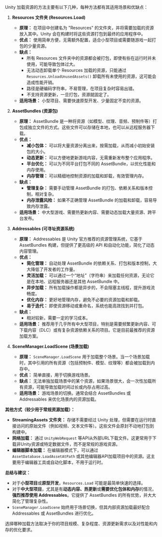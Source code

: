 Unity 加载资源的方法主要有以下几种，每种方法都有其适用场景和优缺点：

1. **Resources 文件夹 (Resources.Load)**
    
    - **原理：** 在项目中创建名为 "Resources" 的文件夹，并将需要加载的资源放入其中。Unity 会在构建时将这些资源打包到最终的应用程序中。
    - **优点：** 使用简单方便，无需额外配置，适合小型项目或需要随游戏一起打包的少量资源。
    - **缺点：**
        - 所有 Resources 文件夹中的资源都会被打包，即使有些在运行时并未使用，可能导致包体过大。
        - 无法动态卸载单个 Resources 加载的资源，只能通过 `Resources.UnloadUnusedAssets()` 卸载所有未使用的资源，这可能会造成性能开销。
        - 路径是硬编码字符串，不易管理，在项目复杂时容易出错。
        - 不支持资源更新，一旦打包，资源就固定了。
    - **适用场景：** 小型项目、需要快速原型开发、少量固定不变的资源。
2. **AssetBundles (资源包)**
    
    - **原理：** AssetBundle 是一种将资源（如模型、纹理、音频、预制件等）打包成独立文件的方式。这些文件可以存储在本地，也可以从远程服务器下载。
    - **优点：**
        - **减小包体：** 可以将大量资源分离出来，按需加载，从而减小初始安装包的大小。
        - **动态更新：** 可以方便地更新游戏内容，无需重新发布整个应用程序。
        - **平台优化：** 可以为不同平台打包不同的 AssetBundle，以优化性能和内存使用。
        - **内存管理：** 可以精细地控制资源的加载和卸载，有效管理内存。
    - **缺点：**
        - **管理复杂：** 需要手动管理 AssetBundle 的打包、依赖关系和版本控制，相对复杂。
        - **内存泄露风险：** 如果不正确管理 AssetBundle 的加载和卸载，容易导致内存泄露。
    - **适用场景：** 中大型游戏、需要热更新内容、需要动态加载大量资源、跨平台发布。
3. **Addressables (可寻址资源系统)**
    
    - **原理：** Addressables 是 Unity 官方推荐的资源管理系统，它基于 AssetBundles 构建，但提供了更高级的 API 和自动化功能，简化了动态内容管理。
    - **优点：**
        - **简化管理：** 自动处理 AssetBundle 的依赖关系、打包和版本控制，大大降低了开发者的工作量。
        - **灵活加载：** 可以通过一个“地址”（字符串）来加载任何资源，无论它是在本地、远程服务器还是其他 AssetBundle 中。
        - **异步加载：** 所有加载操作都是异步的，不会阻塞主线程，提升游戏流畅度。
        - **优化内存：** 更好地管理内存，避免不必要的资源加载和卸载。
        - **易于迭代：** 即使资源移动或重命名，系统也能高效找到并打包。
    - **缺点：**
        - 相对较新，需要一定的学习成本。
    - **适用场景：** 推荐用于几乎所有中大型项目，特别是需要频繁更新内容、可下载内容（DLC）或有复杂资源依赖关系的项目。它是目前最推荐的资源加载方案。
4. **SceneManager.LoadScene (场景加载)**
    
    - **原理：** `SceneManager.LoadScene` 用于加载整个场景。当一个场景加载时，其中引用的所有资源（包括预制件、模型、纹理等）都会被加载到内存中。
    - **优点：** 简单直接，用于切换游戏场景。
    - **缺点：** 无法单独加载场景中的某个资源，如果场景很大，会一次性加载所有资源，可能导致加载时间过长或内存占用过高。
    - **适用场景：** 游戏场景的切换。通常会结合 AssetBundles 或 Addressables 来优化场景内的资源加载。

**其他方式（较少用于常规资源加载）：**

- **StreamingAssets 文件夹：** 存储不需要经过 Unity 处理，但需要在运行时直接访问的原始文件（例如视频、文本文件等）。这些文件会原封不动地打包到构建中。
- **网络加载：** 通过 `UnityWebRequest` 等API从外部URL下载文件。这更常用于下载非Unity资源或特定数据文件，而不是常规的游戏资源。
- **编辑器脚本加载：** 在编辑器模式下，可以通过 `AssetDatabase.LoadAssetAtPath` 或其他编辑器API加载项目中的资源。这主要用于编辑器工具或自动化脚本，不用于运行时。

**总结与建议：**

- 对于**小型项目**或**原型开发**，`Resources.Load` 可能是最简单快速的选择。
- 对于**中大型项目**，尤其是有**动态内容、热更新**或**需要优化包体和内存**的情况，**强烈推荐使用 Addressables**。它提供了 AssetBundles 的所有优势，并大大简化了管理复杂性。
- `SceneManager.LoadScene` 始终用于场景切换，但其内部资源加载最好配合 Addressables 或 AssetBundles 进行优化。

选择哪种加载方法取决于你的项目规模、复杂程度、资源更新需求以及对性能和内存的优化要求。